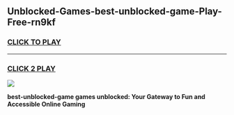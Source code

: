 
## Unblocked-Games-best-unblocked-game-Play-Free-rn9kf
<h3>
<a href="https://premium76.site?title=best-unblocked-game&ref=12A">CLICK TO PLAY</a></h3>
<hr>

<h3>
<a href="https://premium76.site?title=best-unblocked-game&ref=12A">CLICK 2 PLAY</a>
  
</h3>

<a href="https://premium76.site?title=best-unblocked-game&ref=12A"><img src="https://clearcache.store/games.png"></a>


**best-unblocked-game games unblocked: Your Gateway to Fun and Accessible Online Gaming**
